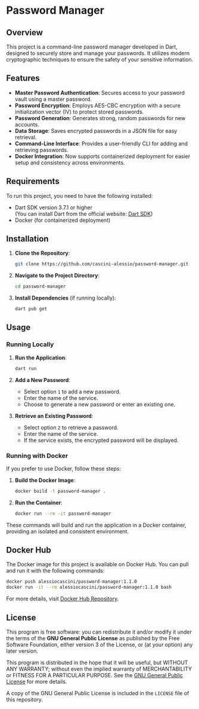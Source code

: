 # Password Manager

## Overview

This project is a command-line password manager developed in Dart, designed to securely store and manage your passwords. It utilizes modern cryptographic techniques to ensure the safety of your sensitive information.

## Features

- **Master Password Authentication**: Secures access to your password vault using a master password.
- **Password Encryption**: Employs AES-CBC encryption with a secure initialization vector (IV) to protect stored passwords.
- **Password Generation**: Generates strong, random passwords for new accounts.
- **Data Storage**: Saves encrypted passwords in a JSON file for easy retrieval.
- **Command-Line Interface**: Provides a user-friendly CLI for adding and retrieving passwords.
- **Docker Integration**: Now supports containerized deployment for easier setup and consistency across environments.

## Requirements

To run this project, you need to have the following installed:

- Dart SDK version 3.7.1 or higher  
  (You can install Dart from the official website: [Dart SDK](https://dart.dev/get-dart))
- Docker (for containerized deployment)

## Installation

1. **Clone the Repository**:

   ```bash
   git clone https://github.com/cascini-alessio/password-manager.git
   ```

2. **Navigate to the Project Directory**:

   ```bash
   cd password-manager
   ```

3. **Install Dependencies** (if running locally):

   ```bash
   dart pub get
   ```

## Usage

### Running Locally

1. **Run the Application**:

   ```bash
   dart run
   ```

2. **Add a New Password**:

   - Select option `1` to add a new password.
   - Enter the name of the service.
   - Choose to generate a new password or enter an existing one.

3. **Retrieve an Existing Password**:

   - Select option `2` to retrieve a password.
   - Enter the name of the service.
   - If the service exists, the encrypted password will be displayed.

### Running with Docker

If you prefer to use Docker, follow these steps:

1. **Build the Docker Image**:

   ```bash
   docker build -t password-manager .
   ```

2. **Run the Container**:

   ```bash
   docker run --rm -it password-manager
   ```

These commands will build and run the application in a Docker container, providing an isolated and consistent environment.

## Docker Hub

The Docker image for this project is available on Docker Hub. You can pull and run it with the following commands:

```bash
docker push alessiocascini/password-manager:1.1.0
docker run -it --rm alessiocascini/password-manager:1.1.0 bash
```

For more details, visit [Docker Hub Repository](https://hub.docker.com/repository/docker/alessiocascini/password-manager).

## License

This program is free software: you can redistribute it and/or modify it under the terms of the **GNU General Public License** as published by the Free Software Foundation, either version 3 of the License, or (at your option) any later version.

This program is distributed in the hope that it will be useful, but WITHOUT ANY WARRANTY; without even the implied warranty of MERCHANTABILITY or FITNESS FOR A PARTICULAR PURPOSE. See the [GNU General Public License](http://www.gnu.org/licenses/) for more details.

A copy of the GNU General Public License is included in the `LICENSE` file of this repository.
